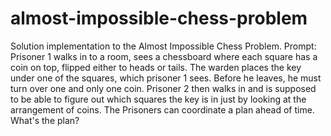 # almost-impossible-chess-problem
Solution implementation to the Almost Impossible Chess Problem. Prompt: Prisoner 1 walks in to a room, sees a chessboard where each square has a coin on top, flipped either to heads or tails. The warden places the key under one of the squares, which prisoner 1 sees. Before he leaves, he must turn over one and only one coin. Prisoner 2 then walks in and is supposed to be able to figure out which squares the key is in just by looking at the arrangement of coins. The Prisoners can coordinate a plan ahead of time. What's the plan?
